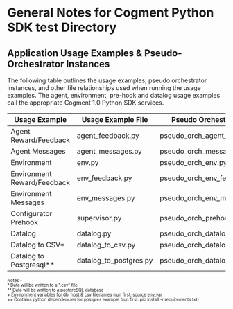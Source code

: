 # General Notes for Cogment Python SDK test Directory


## Application Usage Examples & Pseudo-Orchestrator Instances

The following table outlines the usage examples, pseudo orchestrator instances, and other file relationships used when running the usage examples.  The agent, environment, pre-hook and datalog usage examples call the appropriate Cogment 1.0 Python SDK services.

| Usage Example | Usage Example File | Pseudo Orchestrator File | Other Files |
| ------------ |--------- | --------- | ---- |
| Agent Reward/Feedback | agent_feedback.py | pseudo_orch_agent_feedback.py | |
| Agent Messages | agent_messages.py | pseudo_orch_messages.py | |
| Environment | env.py | pseudo_orch_env.py | |
| Environment Reward/Feedback | env_feedback.py | pseudo_orch_env_feedback.py | |
| Environment Messages | env_messages.py | pseudo_orch_env_messages.py | |
| Configurator Prehook | supervisor.py | pseudo_orch_prehook.py | |
| Datalog |  datalog.py | pseudo_orch_datalog.py | |
| Datalog to CSV* | datalog_to_csv.py | pseudo_orch_datalog.py | env_var+ |
| Datalog to Postgresql** | datalog_to_postgres.py | pseudo_orch_datalog.py | env_var+, requirements.txt++ |

<sub><sup>Notes - <br> \* Data will be written to a ".csv" file
                    <br>\*\* Data will be written to a postgreSQL database
                	<br>\+ Environment variables for db, host & csv filenames (run first: source env_var
                    <br>\+\+ Contains python dependencies for postgres example (run first: pip install -r requirements.txt)
                </sup></sub>

